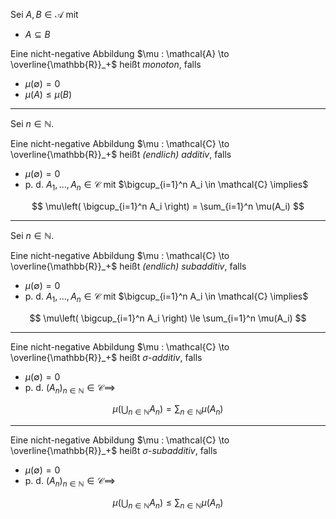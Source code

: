 Sei $A, B \in \mathcal{A}$ mit
- $A \subseteq B$

Eine nicht-negative Abbildung $\mu : \mathcal{A} \to \overline{\mathbb{R}}_+$ heißt *monoton*, falls
- $\mu(\emptyset) = 0$
- $\mu(A) \le \mu(B)$

---

Sei $n \in \mathbb{N}$.

Eine nicht-negative Abbildung $\mu : \mathcal{C} \to \overline{\mathbb{R}}_+$ heißt *(endlich) additiv*, falls
- $\mu(\emptyset) = 0$
- p. d. $A_1, \dots, A_n \in \mathcal{C}$ mit $\bigcup_{i=1}^n A_i \in \mathcal{C} \implies$

$$
	\mu\left( \bigcup_{i=1}^n A_i \right) = \sum_{i=1}^n \mu(A_i)
$$

---

Sei $n \in \mathbb{N}$.

Eine nicht-negative Abbildung $\mu : \mathcal{C} \to \overline{\mathbb{R}}_+$ heißt *(endlich) subadditiv*, falls
- $\mu(\emptyset) = 0$
- p. d. $A_1, \dots, A_n \in \mathcal{C}$ mit $\bigcup_{i=1}^n A_i \in \mathcal{C} \implies$

$$
	\mu\left( \bigcup_{i=1}^n A_i \right) \le \sum_{i=1}^n \mu(A_i)
$$

---

Eine nicht-negative Abbildung $\mu : \mathcal{C} \to \overline{\mathbb{R}}_+$ heißt $\sigma$-*additiv*, falls
- $\mu(\emptyset) = 0$
- p. d. $(A_n)_{n \in \mathbb{N}} \in \mathcal{C} \implies$

$$
	\mu\left( \bigcup_{n \in \mathbb{N}} A_n \right) = \sum_{n \in \mathbb{N}} \mu(A_n)
$$

---

Eine nicht-negative Abbildung $\mu : \mathcal{C} \to \overline{\mathbb{R}}_+$ heißt $\sigma$-*subadditiv*, falls
- $\mu(\emptyset) = 0$
- p. d. $(A_n)_{n \in \mathbb{N}} \in \mathcal{C} \implies$

$$
	\mu\left( \bigcup_{n \in \mathbb{N}} A_n \right) \le  \sum_{n \in \mathbb{N}} \mu(A_n)
$$